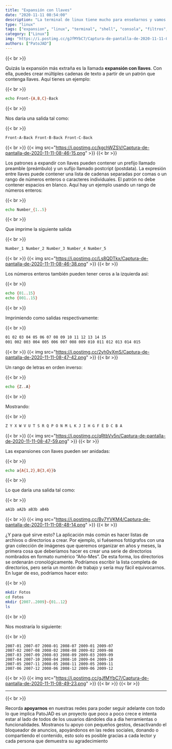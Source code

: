 ```yaml
---
title: "Expansión con llaves"
date: "2020-11-11 08:54:00"
description: "La terminal de linux tiene mucho para enseñarnos y vamos a hablar de la expansión llaves."
type: "linux"
tags: ["expansion", "linux", "terminal", "shell", "consola", "filtros", "echo", "comodines", "llaves"]
category: ["Linux"]
img: "https://i.postimg.cc/gJfMYbC7/Captura-de-pantalla-de-2020-11-11-08-49-23.png"
authors: ["PatoJAD"]
---
```


{{< br >}}

Quizás la expansión más extraña es la llamada **expansión con llaves**. Con ella, puedes crear múltiples cadenas de texto a partir de un patrón que contenga llaves. Aquí tienes un ejemplo:

{{< br >}}

```bash
echo Front-{A,B,C}-Back
```

{{< br >}}

Nos daría una salida tal como:

{{< br >}}

```bash
Front-A-Back Front-B-Back Front-C-Back
```

{{< br >}}
{{< img src="https://i.postimg.cc/kgchWZSV/Captura-de-pantalla-de-2020-11-11-08-46-15.png" >}}
{{< br >}}

Los patrones a expandir con llaves pueden contener un prefijo llamado preamble (preámbulo) y un sufijo llamado postcript (postdata). La expresión entre llaves puede contener una lista de cadenas separadas por comas o un rango de números enteros o caracteres individuales. El patrón no debe contener espacios en blanco. Aquí hay un ejemplo usando un rango de números enteros:

{{< br >}}

```bash
echo Number_{1..5}
```

{{< br >}}

Que imprime la siguiente salida

{{< br >}}

```bash
Number_1 Number_2 Number_3 Number_4 Number_5
```

{{< br >}}
{{< img src="https://i.postimg.cc/Ls8QDTkx/Captura-de-pantalla-de-2020-11-11-08-46-38.png" >}}
{{< br >}}

Los números enteros también pueden tener ceros a la izquierda así:

{{< br >}}

```bash
echo {01..15}
echo {001..15}
```

{{< br >}}

Imprimiendo como salidas respectivamente:

{{< br >}}

```bash
01 02 03 04 05 06 07 08 09 10 11 12 13 14 15
001 002 003 004 005 006 007 008 009 010 011 012 013 014 015
```

{{< br >}}
{{< img src="https://i.postimg.cc/2yh0yXmS/Captura-de-pantalla-de-2020-11-11-08-47-42.png" >}}
{{< br >}}

Un rango de letras en orden inverso:

{{< br >}}

```bash
echo {Z..A}
```

{{< br >}}

Mostrando:

{{< br >}}

```bash
Z Y X W V U T S R Q P O N M L K J I H G F E D C B A
```

{{< br >}}
{{< img src="https://i.postimg.cc/qRtbVv5n/Captura-de-pantalla-de-2020-11-11-08-47-59.png" >}}
{{< br >}}

Las expansiones con llaves pueden ser anidadas:

{{< br >}}

```bash
echo a{A{1,2},B{3,4}}b
```

{{< br >}}

Lo que daría una salida tal como:

{{< br >}}

```bash
aA1b aA2b aB3b aB4b
```

{{< br >}}
{{< img src="https://i.postimg.cc/Bv7YVKM4/Captura-de-pantalla-de-2020-11-11-08-48-14.png" >}}
{{< br >}}

¿Y para qué sirve esto? La aplicación más común es hacer listas de archivos o directorios a crear. Por ejemplo, si fuésemos fotógrafos con una gran colección de imágenes que queremos organizar en años y meses, la primera cosa que deberíamos hacer es crear una serie de directorios nombrados en formato numérico “Año-Mes”. De esta forma, los directorios se ordenarán cronológicamente. Podríamos escribir la lista completa de directorios, pero sería un montón de trabajo y sería muy fácil equivocarnos. En lugar de eso, podríamos hacer esto:

{{< br >}}

```bash
mkdir Fotos
cd Fotos
mkdir {2007..2009}-{01..12}
ls
```

{{< br >}}

Nos mostraría lo siguiente:

{{< br >}}

```
2007-01 2007-07 2008-01 2008-07 2009-01 2009-07
2007-02 2007-08 2008-02 2008-08 2009-02 2009-08
2007-03 2007-09 2008-03 2008-09 2009-03 2009-09
2007-04 2007-10 2008-04 2008-10 2009-04 2009-10
2007-05 2007-11 2008-05 2008-11 2009-05 2009-11
2007-06 2007-12 2008-06 2008-12 2009-06 2009-12
```

{{< br >}}
{{< img src="https://i.postimg.cc/gJfMYbC7/Captura-de-pantalla-de-2020-11-11-08-49-23.png" >}}
{{< br >}}
{{< br >}}

---


{{< br >}}

Recorda **apoyarnos** en nuestras redes para poder seguir adelante con todo lo que implica PatoJAD es un proyecto que poco a poco crece e intenta estar al lado de todos de los usuarios dándoles dia a dia herramientas o funcionalidades. Mostranos tu apoyo con pequeños gestos, desactivando el bloqueador de anuncios, apoyándonos en las redes sociales, donando o compartiendo el contenido, esto solo es posible gracias a cada lector y cada persona que demuestra su agradecimiento
